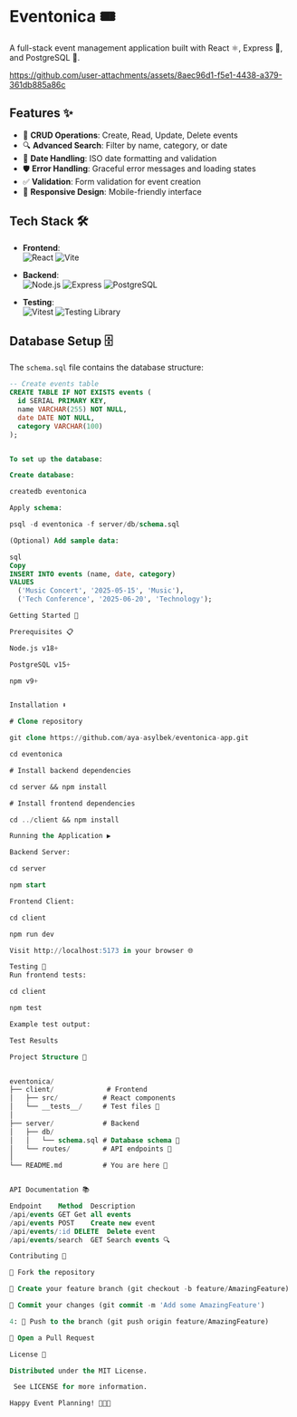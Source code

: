 # Eventonica 🎟️

A full-stack event management application built with React ⚛️, Express 🚂, and PostgreSQL 🐘.


https://github.com/user-attachments/assets/8aec96d1-f5e1-4438-a379-361db885a86c




## Features ✨

- 🚀 **CRUD Operations**: Create, Read, Update, Delete events
- 🔍 **Advanced Search**: Filter by name, category, or date
- 📅 **Date Handling**: ISO date formatting and validation
- 🛡️ **Error Handling**: Graceful error messages and loading states
- ✅ **Validation**: Form validation for event creation
- 📱 **Responsive Design**: Mobile-friendly interface

## Tech Stack 🛠️

- **Frontend**:  
  ![React](https://img.shields.io/badge/-React-61DAFB?logo=react&logoColor=white)
  ![Vite](https://img.shields.io/badge/-Vite-646CFF?logo=vite&logoColor=white)
  
- **Backend**:  
  ![Node.js](https://img.shields.io/badge/-Node.js-339933?logo=node.js&logoColor=white)
  ![Express](https://img.shields.io/badge/-Express-000000?logo=express&logoColor=white)
  ![PostgreSQL](https://img.shields.io/badge/-PostgreSQL-4169E1?logo=postgresql&logoColor=white)

- **Testing**:  
  ![Vitest](https://img.shields.io/badge/-Vitest-6E4F7D?logo=vitest&logoColor=white)
  ![Testing Library](https://img.shields.io/badge/-Testing%20Library-E33332?logo=testing-library&logoColor=white)

## Database Setup 🗄️

The `schema.sql` file contains the database structure:

```sql
-- Create events table
CREATE TABLE IF NOT EXISTS events (
  id SERIAL PRIMARY KEY,
  name VARCHAR(255) NOT NULL,
  date DATE NOT NULL,
  category VARCHAR(100)
);


To set up the database:

Create database:

createdb eventonica

Apply schema:

psql -d eventonica -f server/db/schema.sql

(Optional) Add sample data:

sql
Copy
INSERT INTO events (name, date, category)
VALUES 
  ('Music Concert', '2025-05-15', 'Music'),
  ('Tech Conference', '2025-06-20', 'Technology');

Getting Started 🚀

Prerequisites 📋

Node.js v18+ 

PostgreSQL v15+

npm v9+


Installation ⬇️

# Clone repository

git clone https://github.com/aya-asylbek/eventonica-app.git

cd eventonica

# Install backend dependencies

cd server && npm install

# Install frontend dependencies

cd ../client && npm install

Running the Application ▶️

Backend Server:

cd server

npm start

Frontend Client:

cd client

npm run dev

Visit http://localhost:5173 in your browser 🌐

Testing 🧪
Run frontend tests:

cd client

npm test

Example test output:

Test Results 

Project Structure 📂


eventonica/
├── client/             # Frontend
│   ├── src/           # React components
│   └── __tests__/     # Test files 🧪
│
├── server/            # Backend
│   ├── db/
│   │   └── schema.sql # Database schema 💾
│   └── routes/        # API endpoints 🚪
│
└── README.md          # You are here 📍


API Documentation 📚

Endpoint	Method	Description
/api/events	GET	Get all events
/api/events	POST	Create new event
/api/events/:id	DELETE	Delete event
/api/events/search	GET	Search events 🔍

Contributing 🤝

🍴 Fork the repository

🌿 Create your feature branch (git checkout -b feature/AmazingFeature)

💾 Commit your changes (git commit -m 'Add some AmazingFeature')

4: 🚀 Push to the branch (git push origin feature/AmazingFeature)

🔄 Open a Pull Request

License 📄

Distributed under the MIT License.

 See LICENSE for more information.

Happy Event Planning! 🎉📅✨
